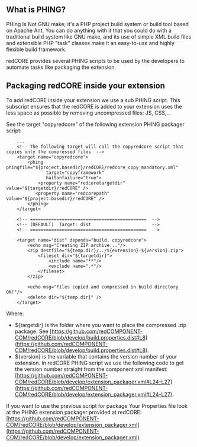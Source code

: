 ## What is PHING?
PHing Is Not GNU make; it's a PHP project build system or build tool based on ​Apache Ant. You can do anything with it that you could do with a traditional build system like GNU make, and its use of simple XML build files and extensible PHP "task" classes make it an easy-to-use and highly flexible build framework.

redCORE provides several PHING scripts to be used by the developers to automate tasks like packaging the extension.

## Packaging redCORE inside your extension
To add redCORE inside your extension we use a sub PHING script. This subscript ensures that the redCORE is added to your 
extension uses the less space as possible by removing uncompressed files: JS, CSS,...

See the target "copyredcore" of the following extension PHING packager script:

```
	...	   
	<!-- The following target will call the copyredcore script that copies only the compressed files  -->
    <target name="copyredcore">
        <phing phingfile="${project.basedir}/redCORE/redcore_copy_mandatory.xml"
               target="copyframework"
               haltonfailure="true">
            <property name="redcoretargetdir" value="${targetdir}/redCORE" />
           <property name="redcorepath" value="${project.basedir}/redCORE" />
        </phing>
    </target>
 
    <!-- ============================================  -->
    <!-- (DEFAULT)  Target: dist                       -->
    <!-- ============================================  -->
 
    <target name="dist" depends="build, copyredcore">
        <echo msg="Creating ZIP archive..."/>
        <zip destfile="${temp.dir}/../${extension}-${version}.zip">
            <fileset dir="${targetdir}">
                <include name="**"/>
                <exclude name=".*"/>
            </fileset>
        </zip>
 
        <echo msg="Files copied and compressed in build directory OK!"/>
        <delete dir="${temp.dir}" />
    </target>
```

Where:

* ${targetdir} is the folder where you want to place the compressed .zip package. See [https://github.com/redCOMPONENT-COM/redCORE/blob/develop/build.properties.dist#L8](https://github.com/redCOMPONENT-COM/redCORE/blob/develop/build.properties.dist#L8).
* ${version} is the variable that contains the version number of your extension. In redCORE PHING script we use the following code to get the version number straight from the component xml manifest: [https://github.com/redCOMPONENT-COM/redCORE/blob/develop/extension_packager.xml#L24-L27](https://github.com/redCOMPONENT-COM/redCORE/blob/develop/extension_packager.xml#L24-L27).
    
If you want to use the previous script for package Your Properties file look at the PHING extension packager provided at redCORE: [https://github.com/redCOMPONENT-COM/redCORE/blob/develop/extension_packager.xml](https://github.com/redCOMPONENT-COM/redCORE/blob/develop/extension_packager.xml)
